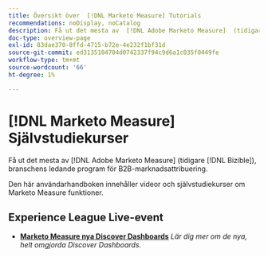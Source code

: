 ```yaml
---
title: Översikt över  [!DNL Marketo Measure] Tutorials
recommendations: noDisplay, noCatalog
description: Få ut det mesta av  [!DNL Adobe Marketo Measure]  (tidigare kallat  [!DNL Bizible]), branschens ledande program för B2B-marknadsattribuering.
doc-type: overview-page
exl-id: 83dae370-8ffd-4715-b72e-4e232f1bf31d
source-git-commit: ed3135104704d0742337f94c9d6a1c035f0449fe
workflow-type: tm+mt
source-wordcount: '66'
ht-degree: 1%

---
```


# [!DNL Marketo Measure] Självstudiekurser

Få ut det mesta av [!DNL Adobe Marketo Measure] (tidigare [!DNL Bizible]), branschens ledande program för B2B-marknadsattribuering.

Den här användarhandboken innehåller videor och självstudiekurser om Marketo Measure funktioner.

<div id="recs-overview-body-1"></div>
<div id="recs-overview-body-2"></div>
<div id="recs-overview-body-3"></div>
<div id="recs-overview-body-4"></div>
<div id="recs-overview-body-5"></div>
<div id="recs-overview-body-6"></div>

## Experience League Live-event

* **[Marketo Measure nya Discover Dashboards](https://experienceleague.adobe.com/en/docs/events/experience-league-live-recordings/episodes/exl-live-episode-04-18-24)**
  *Lär dig mer om de nya, helt omgjorda Discover Dashboards.*
